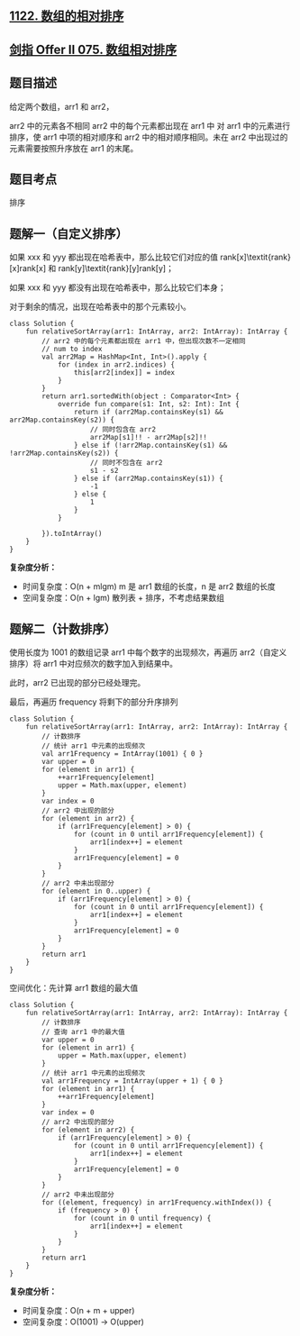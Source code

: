## [1122. 数组的相对排序](https://leetcode.cn/problems/relative-sort-array/description/)
## [剑指 Offer II 075. 数组相对排序](https://leetcode.cn/problems/0H97ZC/description/)

## 题目描述

给定两个数组，arr1 和 arr2，

arr2 中的元素各不相同
arr2 中的每个元素都出现在 arr1 中
对 arr1 中的元素进行排序，使 arr1 中项的相对顺序和 arr2 中的相对顺序相同。未在 arr2 中出现过的元素需要按照升序放在 arr1 的末尾。

## 题目考点

排序

## 题解一（自定义排序）

如果 xxx 和 yyy 都出现在哈希表中，那么比较它们对应的值 rank[x]\textit{rank}[x]rank[x] 和 rank[y]\textit{rank}[y]rank[y]；

如果 xxx 和 yyy 都没有出现在哈希表中，那么比较它们本身；

对于剩余的情况，出现在哈希表中的那个元素较小。

```
class Solution {
    fun relativeSortArray(arr1: IntArray, arr2: IntArray): IntArray {
        // arr2 中的每个元素都出现在 arr1 中，但出现次数不一定相同
        // num to index
        val arr2Map = HashMap<Int, Int>().apply {
            for (index in arr2.indices) {
                this[arr2[index]] = index
            }
        }
        return arr1.sortedWith(object : Comparator<Int> {
            override fun compare(s1: Int, s2: Int): Int {
                return if (arr2Map.containsKey(s1) && arr2Map.containsKey(s2)) {
                    // 同时包含在 arr2
                    arr2Map[s1]!! - arr2Map[s2]!!
                } else if (!arr2Map.containsKey(s1) && !arr2Map.containsKey(s2)) {
                    // 同时不包含在 arr2
                    s1 - s2
                } else if (arr2Map.containsKey(s1)) {
                    -1
                } else {
                    1
                }
            }

        }).toIntArray()
    }
}
```

**复杂度分析：**

- 时间复杂度：O(n + mlgm) m 是 arr1 数组的长度，n 是 arr2 数组的长度
- 空间复杂度：O(n + lgm) 散列表 + 排序，不考虑结果数组

## 题解二（计数排序）

使用长度为 1001 的数组记录 arr1 中每个数字的出现频次，再遍历 arr2（自定义排序）将 arr1 中对应频次的数字加入到结果中。

此时，arr2 已出现的部分已经处理完。

最后，再遍历 frequency 将剩下的部分升序排列

```
class Solution {
    fun relativeSortArray(arr1: IntArray, arr2: IntArray): IntArray {
        // 计数排序
        // 统计 arr1 中元素的出现频次
        val arr1Frequency = IntArray(1001) { 0 }
        var upper = 0
        for (element in arr1) {
            ++arr1Frequency[element]
            upper = Math.max(upper, element)
        }
        var index = 0
        // arr2 中出现的部分
        for (element in arr2) {
            if (arr1Frequency[element] > 0) {
                for (count in 0 until arr1Frequency[element]) {
                    arr1[index++] = element
                }
                arr1Frequency[element] = 0
            }
        }
        // arr2 中未出现部分
        for (element in 0..upper) {
            if (arr1Frequency[element] > 0) {
                for (count in 0 until arr1Frequency[element]) {
                    arr1[index++] = element
                }
                arr1Frequency[element] = 0
            }
        }
        return arr1
    }
}
```

空间优化：先计算 arr1 数组的最大值

```
class Solution {
    fun relativeSortArray(arr1: IntArray, arr2: IntArray): IntArray {
        // 计数排序
        // 查询 arr1 中的最大值
        var upper = 0
        for (element in arr1) {
            upper = Math.max(upper, element)
        }
        // 统计 arr1 中元素的出现频次
        val arr1Frequency = IntArray(upper + 1) { 0 }
        for (element in arr1) {
            ++arr1Frequency[element]
        }
        var index = 0
        // arr2 中出现的部分
        for (element in arr2) {
            if (arr1Frequency[element] > 0) {
                for (count in 0 until arr1Frequency[element]) {
                    arr1[index++] = element
                }
                arr1Frequency[element] = 0
            }
        }
        // arr2 中未出现部分
        for ((element, frequency) in arr1Frequency.withIndex()) {
            if (frequency > 0) {
                for (count in 0 until frequency) {
                    arr1[index++] = element
                }
            }
        }
        return arr1
    }
}
```

**复杂度分析：**

- 时间复杂度：O(n + m + upper)
- 空间复杂度：O(1001) -> O(upper)
